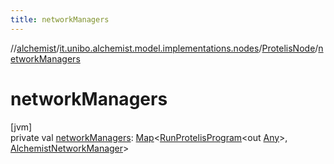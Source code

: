 ```yaml
---
title: networkManagers
---
```

//[alchemist](../../../index.html)/[it.unibo.alchemist.model.implementations.nodes](../index.html)/[ProtelisNode](index.html)/[networkManagers](network-managers.html)



# networkManagers



[jvm]\
private val [networkManagers](network-managers.html): [Map](https://docs.oracle.com/javase/8/docs/api/java/util/Map.html)<[RunProtelisProgram](../../it.unibo.alchemist.model.implementations.actions/-run-protelis-program/index.html)<out [Any](https://kotlinlang.org/api/latest/jvm/stdlib/kotlin/-any/index.html)>, [AlchemistNetworkManager](../../it.unibo.alchemist.protelis/-alchemist-network-manager/index.html)>




